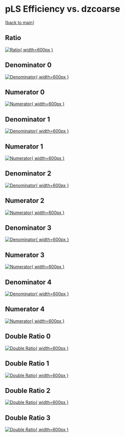 # pLS Efficiency vs. dzcoarse

[[back to main](./)]



## Ratio

[![Ratio](../mtv/var/pLS_xtr_11_-1_eff_dzcoarse.png){ width=600px }](../mtv/var/pLS_xtr_11_-1_eff_dzcoarse.pdf)

## Denominator 0

[![Denominator](../mtv/den/pLS_xtr_11_-1_eff_dzcoarse_den0.png){ width=600px }](../mtv/den/pLS_xtr_11_-1_eff_dzcoarse_den0.pdf)

## Numerator 0

[![Numerator](../mtv/num/pLS_xtr_11_-1_eff_dzcoarse_num0.png){ width=600px }](../mtv/num/pLS_xtr_11_-1_eff_dzcoarse_num0.pdf)

## Denominator 1

[![Denominator](../mtv/den/pLS_xtr_11_-1_eff_dzcoarse_den1.png){ width=600px }](../mtv/den/pLS_xtr_11_-1_eff_dzcoarse_den1.pdf)

## Numerator 1

[![Numerator](../mtv/num/pLS_xtr_11_-1_eff_dzcoarse_num1.png){ width=600px }](../mtv/num/pLS_xtr_11_-1_eff_dzcoarse_num1.pdf)

## Denominator 2

[![Denominator](../mtv/den/pLS_xtr_11_-1_eff_dzcoarse_den2.png){ width=600px }](../mtv/den/pLS_xtr_11_-1_eff_dzcoarse_den2.pdf)

## Numerator 2

[![Numerator](../mtv/num/pLS_xtr_11_-1_eff_dzcoarse_num2.png){ width=600px }](../mtv/num/pLS_xtr_11_-1_eff_dzcoarse_num2.pdf)

## Denominator 3

[![Denominator](../mtv/den/pLS_xtr_11_-1_eff_dzcoarse_den3.png){ width=600px }](../mtv/den/pLS_xtr_11_-1_eff_dzcoarse_den3.pdf)

## Numerator 3

[![Numerator](../mtv/num/pLS_xtr_11_-1_eff_dzcoarse_num3.png){ width=600px }](../mtv/num/pLS_xtr_11_-1_eff_dzcoarse_num3.pdf)

## Denominator 4

[![Denominator](../mtv/den/pLS_xtr_11_-1_eff_dzcoarse_den4.png){ width=600px }](../mtv/den/pLS_xtr_11_-1_eff_dzcoarse_den4.pdf)

## Numerator 4

[![Numerator](../mtv/num/pLS_xtr_11_-1_eff_dzcoarse_num4.png){ width=600px }](../mtv/num/pLS_xtr_11_-1_eff_dzcoarse_num4.pdf)

## Double Ratio 0

[![Double Ratio](../mtv/ratio/pLS_xtr_11_-1_eff_dzcoarse_ratio0.png){ width=600px }](../mtv/ratio/pLS_xtr_11_-1_eff_dzcoarse_ratio0.pdf)

## Double Ratio 1

[![Double Ratio](../mtv/ratio/pLS_xtr_11_-1_eff_dzcoarse_ratio1.png){ width=600px }](../mtv/ratio/pLS_xtr_11_-1_eff_dzcoarse_ratio1.pdf)

## Double Ratio 2

[![Double Ratio](../mtv/ratio/pLS_xtr_11_-1_eff_dzcoarse_ratio2.png){ width=600px }](../mtv/ratio/pLS_xtr_11_-1_eff_dzcoarse_ratio2.pdf)

## Double Ratio 3

[![Double Ratio](../mtv/ratio/pLS_xtr_11_-1_eff_dzcoarse_ratio3.png){ width=600px }](../mtv/ratio/pLS_xtr_11_-1_eff_dzcoarse_ratio3.pdf)

